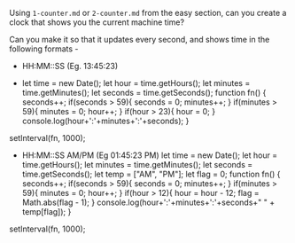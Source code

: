 Using `1-counter.md` or `2-counter.md` from the easy section, can you create a
clock that shows you the current machine time?

Can you make it so that it updates every second, and shows time in the following formats - 

 - HH:MM::SS (Eg. 13:45:23)

 - let time = new Date();
let hour = time.getHours();
let minutes = time.getMinutes();
let seconds = time.getSeconds();
function fn() {
  seconds++;
  if(seconds > 59){
    seconds = 0;
    minutes++;
  }
  if(minutes > 59){
    minutes = 0;
    hour++;
  }
  if(hour > 23){
    hour = 0;
  }
  console.log(hour+':'+minutes+':'+seconds);
}

setInterval(fn, 1000);

 - HH:MM::SS AM/PM (Eg 01:45:23 PM)
let time = new Date();
let hour = time.getHours();
let minutes = time.getMinutes();
let seconds = time.getSeconds();
let temp = ["AM", "PM"];
let flag = 0;
function fn() {
  seconds++;
  if(seconds > 59){
    seconds = 0;
    minutes++;
  }
  if(minutes > 59){
    minutes = 0;
    hour++;
  }
  if(hour > 12){
    hour = hour - 12;
    flag  = Math.abs(flag - 1);
  }
  console.log(hour+':'+minutes+':'+seconds+" " + temp[flag]);
}

setInterval(fn, 1000);
